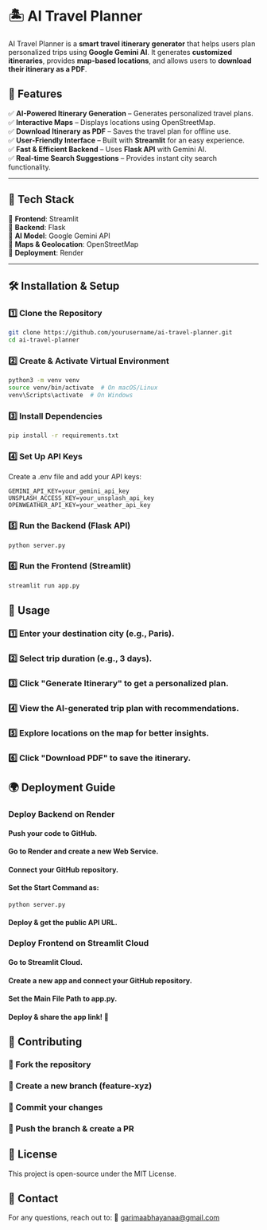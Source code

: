# 🏝️ AI Travel Planner

AI Travel Planner is a **smart travel itinerary generator** that helps users plan personalized trips using **Google Gemini AI**. It generates **customized itineraries**, provides **map-based locations**, and allows users to **download their itinerary as a PDF**.

## 🚀 Features

✅ **AI-Powered Itinerary Generation** – Generates personalized travel plans.  
✅ **Interactive Maps** – Displays locations using OpenStreetMap.  
✅ **Download Itinerary as PDF** – Saves the travel plan for offline use.  
✅ **User-Friendly Interface** – Built with **Streamlit** for an easy experience.  
✅ **Fast & Efficient Backend** – Uses **Flask API** with Gemini AI.  
✅ **Real-time Search Suggestions** – Provides instant city search functionality.  

---

## 📌 Tech Stack

🔹 **Frontend**: Streamlit  
🔹 **Backend**: Flask  
🔹 **AI Model**: Google Gemini API  
🔹 **Maps & Geolocation**: OpenStreetMap  
🔹 **Deployment**: Render  

---

## 🛠️ Installation & Setup

### **1️⃣ Clone the Repository**
```bash
git clone https://github.com/yourusername/ai-travel-planner.git
cd ai-travel-planner
```
### **2️⃣ Create & Activate Virtual Environment**
```bash
python3 -m venv venv
source venv/bin/activate  # On macOS/Linux
venv\Scripts\activate  # On Windows
```
### **3️⃣ Install Dependencies**
```bash
pip install -r requirements.txt
```
### **4️⃣ Set Up API Keys**
Create a .env file and add your API keys:
```
GEMINI_API_KEY=your_gemini_api_key
UNSPLASH_ACCESS_KEY=your_unsplash_api_key
OPENWEATHER_API_KEY=your_weather_api_key
```
### **5️⃣ Run the Backend (Flask API)**
```bash
python server.py
```
### **6️⃣ Run the Frontend (Streamlit)**
```bash
streamlit run app.py
```

## 🎯 Usage
### 1️⃣ Enter your destination city (e.g., Paris).
### 2️⃣ Select trip duration (e.g., 3 days).
### 3️⃣ Click "Generate Itinerary" to get a personalized plan.
### 4️⃣ View the AI-generated trip plan with recommendations.
### 5️⃣ Explore locations on the map for better insights.
### 6️⃣ Click "Download PDF" to save the itinerary.

## 🌍 Deployment Guide
### Deploy Backend on Render
#### Push your code to GitHub.

#### Go to Render and create a new Web Service.

#### Connect your GitHub repository.

#### Set the Start Command as:
```bash
python server.py
```
#### Deploy & get the public API URL.

### Deploy Frontend on Streamlit Cloud
#### Go to Streamlit Cloud.

#### Create a new app and connect your GitHub repository.

#### Set the Main File Path to app.py.

#### Deploy & share the app link! 🚀

## 🤝 Contributing
### 🔹 Fork the repository
### 🔹 Create a new branch (feature-xyz)
### 🔹 Commit your changes
### 🔹 Push the branch & create a PR

## 📜 License
This project is open-source under the MIT License.

## 📩 Contact
For any questions, reach out to:
📧 garimaabhayanaa@gmail.com
